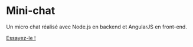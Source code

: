Mini-chat
=========

Un micro chat réalisé avec Node.js en backend et AngularJS en front-end.

[Essayez-le !](http://minichat.eu01.aws.af.cm/)
